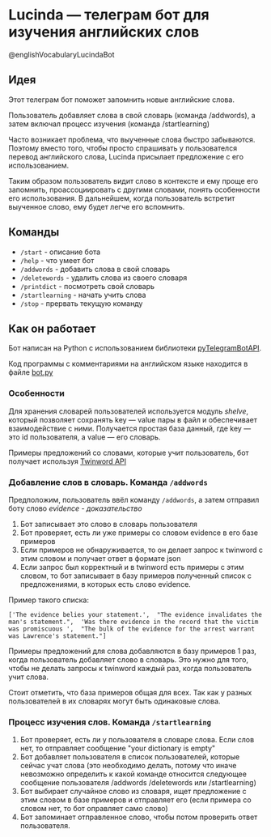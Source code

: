 # Lucinda — телеграм бот для изучения английских слов
@englishVocabularyLucindaBot
## Идея
Этот телеграм бот поможет запомнить новые английские слова. 

Пользователь добавляет слова в свой словарь (команда /addwords), а затем включал процесс изучения (команда /startlearning)

Часто возникает проблема, что выученные слова быстро забываются. Поэтому вместо того, чтобы просто спрашивать у пользователся перевод английского слова, Lucinda присылает предложение с его использованием. 

Таким образом пользователь видит слово в контексте и ему проще его запомнить, проассоциировать с другими словами, понять особенности его использования. В дальнейшем, когда пользователь встретит выученное слово, ему будет легче его вспомнить.  
## Команды
* `/start` - описание бота
* `/help` - что умеет бот
* `/addwords` - добавить слова в свой словарь
* `/deletewords` - удалить слова из своего словаря
* `/printdict` - посмотреть свой словарь
* `/startlearning` - начать учить слова
* `/stop` - прервать текущую команду

## Как он работает
Бот написан на Python с использованием библиотеки [pyTelegramBotAPI](https://github.com/eternnoir/pyTelegramBotAPI).

Код программы с комментариями на английском языке находится в файле [bot.py](https://github.com/kornilova-l/telegram-bot-lucinda/blob/master/bot.py)

### Особенности
Для хранения словарей пользователей используется модуль *shelve*, который позволяет сохранять key — value пары в файл и обеспечивает взаимодействие с ними. Получается простая база данный, где key — это id пользователя, а value — его словарь.

Примеры предложений со словами, которые учит пользователь, бот получает используя [Twinword API](https://www.twinword.com/api/index.php)

### Добавление слов в словарь. Команда `/addwords`
Предположим, пользователь ввёл команду `/addwords`, а затем отправил боту слово *evidence - доказательство*

1. Бот записывает это слово в словарь пользователя
2. Бот проверяет, есть ли уже примеры со словом evidence в его базе примеров
3. Если примеров не обнаруживается, то он делает запрос к twinword с этим словом и получает ответ в формате json
4. Если запрос был корректный и в twinword есть примеры с этим словом, то бот записывает в базу примеров полученный список с предложениями, в которых есть слово evidence. 

  Пример такого списка:
  
  `['The evidence belies your statement.', 
  "The evidence invalidates the man's statement.", 
  'Was there evidence in the record that the victim was promiscuous ', 
  "The bulk of the evidence for the arrest warrant was Lawrence's statement."]`

Примеры предложений для слова добавляются в базу примеров 1 раз, когда пользователь добавляет слово в словарь. Это нужно для того, чтобы не делать запросы к twinword каждый раз, когда пользователь учит слова.

Стоит отметить, что база примеров общая для всех. Так как у разных пользователей в их словарях могут быть одинаковые слова.

### Процесс изучения слов. Команда `/startlearning`

1. Бот проверяет, есть ли у пользователя в словаре слова. Если слов нет, то отправляет сообщение "your dictionary is empty"
2. Бот добавляет пользователя в список пользователей, которые сейчас учат слова (это необходимо делать, потому что иначе невозможно определить к какой команде относится следующее сообщение пользователя /addwords /deletewords или /startlearning) 
3. Бот выбирает случайное слово из словаря, ищет предложение с этим словом в базе примеров и отправляет его (если примера со словом нет, то бот оправляет само слово)
4. Бот запоминает отправленное слово, чтобы потом проверить ответ пользователя.
